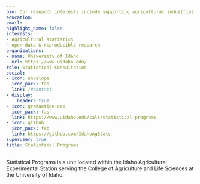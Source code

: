```yaml
---
bio: Our research interests include supporting agricultural industries in and around Idaho. 
education:
email: 
highlight_name: false
interests:
- Agricultural statistics
- open data & reproducible research
organizations:
- name: University of Idaho
  url: https://www.uidaho.edu/
role: Statistical Consultation
social:
- icon: envelope
  icon_pack: fas
  link: /#contact
- display:
    header: true
- icon: graduation-cap
  icon_pack: fas
  link: https://www.uidaho.edu/cals/statistical-programs
- icon: github
  icon_pack: fab
  link: https://github.com/IdahoAgStats
superuser: true
title: Statistical Programs
---
```


Statistical Programs is a unit located within the Idaho Agricultural Experimental Station serving the College of Agriculture and Life Sciences at the University of Idaho. 
